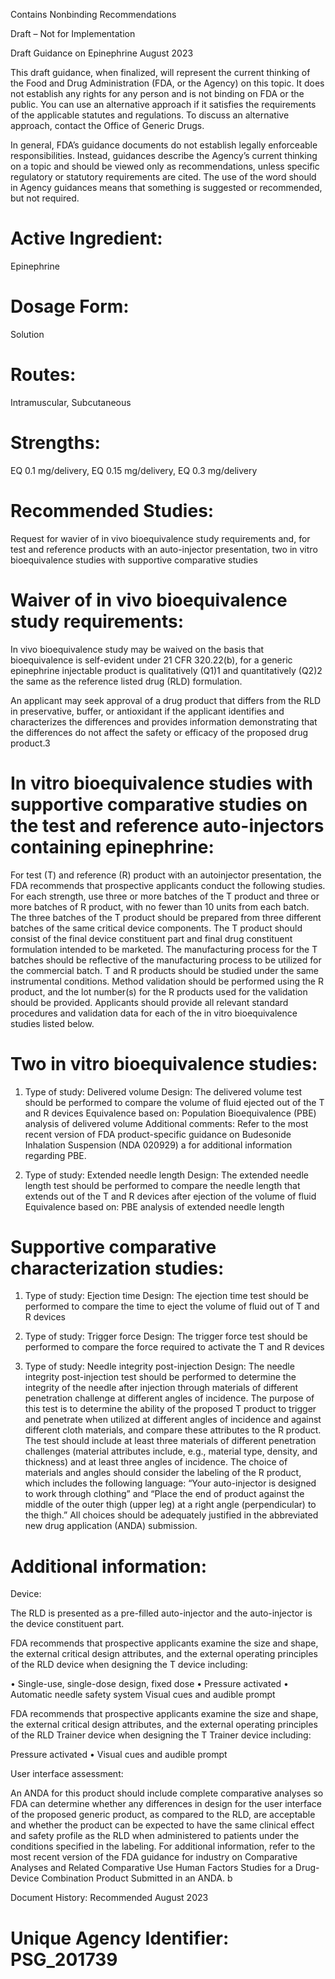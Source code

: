 Contains Nonbinding Recommendations

Draft – Not for Implementation

Draft Guidance on Epinephrine August 2023

This draft guidance, when finalized, will represent the current thinking of the Food and Drug Administration (FDA, or the Agency) on this topic. It does not establish any rights for any person and is not binding on FDA or the public. You can use an alternative approach if it satisfies the requirements of the applicable statutes and regulations. To discuss an alternative approach, contact the Office of Generic Drugs.

In general, FDA’s guidance documents do not establish legally enforceable responsibilities. Instead, guidances describe the Agency’s current thinking on a topic and should be viewed only as recommendations, unless specific regulatory or statutory requirements are cited. The use of the word should in Agency guidances means that something is suggested or recommended, but not required.

# Active Ingredient:

Epinephrine

# Dosage Form:

Solution

# Routes:

Intramuscular, Subcutaneous

# Strengths:

EQ 0.1 mg/delivery, EQ 0.15 mg/delivery, EQ 0.3 mg/delivery

# Recommended Studies:

Request for wavier of in vivo bioequivalence study requirements and, for test and reference products with an auto-injector presentation, two in vitro bioequivalence studies with supportive comparative studies

# Waiver of in vivo bioequivalence study requirements:

In vivo bioequivalence study may be waived on the basis that bioequivalence is self-evident under 21 CFR 320.22(b), for a generic epinephrine injectable product is qualitatively (Q1)1 and quantitatively (Q2)2 the same as the reference listed drug (RLD) formulation.

An applicant may seek approval of a drug product that differs from the RLD in preservative, buffer, or antioxidant if the applicant identifies and characterizes the differences and provides information demonstrating that the differences do not affect the safety or efficacy of the proposed drug product.3

# In vitro bioequivalence studies with supportive comparative studies on the test and reference auto-injectors containing epinephrine:

For test (T) and reference (R) product with an autoinjector presentation, the FDA recommends that prospective applicants conduct the following studies. For each strength, use three or more batches of the T product and three or more batches of R product, with no fewer than 10 units from each batch. The three batches of the T product should be prepared from three different batches of the same critical device components. The T product should consist of the final device constituent part and final drug constituent formulation intended to be marketed. The manufacturing process for the T batches should be reflective of the manufacturing process to be utilized for the commercial batch. T and R products should be studied under the same instrumental conditions. Method validation should be performed using the R product, and the lot number(s) for the R products used for the validation should be provided. Applicants should provide all relevant standard procedures and validation data for each of the in vitro bioequivalence studies listed below.

# Two in vitro bioequivalence studies:

1. Type of study: Delivered volume Design: The delivered volume test should be performed to compare the volume of fluid ejected out of the T and R devices Equivalence based on: Population Bioequivalence (PBE) analysis of delivered volume Additional comments: Refer to the most recent version of FDA product-specific guidance on Budesonide Inhalation Suspension (NDA 020929) a for additional information regarding PBE.

2. Type of study: Extended needle length Design: The extended needle length test should be performed to compare the needle length that extends out of the T and R devices after ejection of the volume of fluid Equivalence based on: PBE analysis of extended needle length

# Supportive comparative characterization studies:

1. Type of study: Ejection time Design: The ejection time test should be performed to compare the time to eject the volume of fluid out of T and R devices

2. Type of study: Trigger force Design: The trigger force test should be performed to compare the force required to activate the T and R devices

3. Type of study: Needle integrity post-injection Design: The needle integrity post-injection test should be performed to determine the integrity of the needle after injection through materials of different penetration challenge at different angles of incidence. The purpose of this test is to determine the ability of the proposed T product to trigger and penetrate when utilized at different angles of incidence and against different cloth materials, and compare these attributes to the R product. The test should include at least three materials of different penetration challenges (material attributes include, e.g., material type, density, and thickness) and at least three angles of incidence. The choice of materials and angles should consider the labeling of the R product, which includes the following language: “Your auto-injector is designed to work through clothing” and “Place the end of product against the middle of the outer thigh (upper leg) at a right angle (perpendicular) to the thigh.” All choices should be adequately justified in the abbreviated new drug application (ANDA) submission.

# Additional information:

Device:

The RLD is presented as a pre-filled auto-injector and the auto-injector is the device constituent part.

FDA recommends that prospective applicants examine the size and shape, the external critical design attributes, and the external operating principles of the RLD device when designing the T device including:

• Single-use, single-dose design, fixed dose • Pressure activated • Automatic needle safety system Visual cues and audible prompt

FDA recommends that prospective applicants examine the size and shape, the external critical design attributes, and the external operating principles of the RLD Trainer device when designing the T Trainer device including:

Pressure activated • Visual cues and audible prompt

User interface assessment:

An ANDA for this product should include complete comparative analyses so FDA can determine whether any differences in design for the user interface of the proposed generic product, as compared to the RLD, are acceptable and whether the product can be expected to have the same clinical effect and safety profile as the RLD when administered to patients under the conditions specified in the labeling. For additional information, refer to the most recent version of the FDA guidance for industry on Comparative Analyses and Related Comparative Use Human Factors Studies for a Drug-Device Combination Product Submitted in an ANDA. b

Document History: Recommended August 2023

# Unique Agency Identifier: PSG_201739